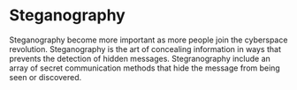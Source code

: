 # Steganography
Steganography  become  more  important  as  more  people  join  the  cyberspace revolution.  Steganography  is  the  art  of  concealing  information  in  ways  that prevents the detection of hidden messages. Stegranography include an array of secret communication methods  that  hide  the  message  from  being  seen  or  discovered.
